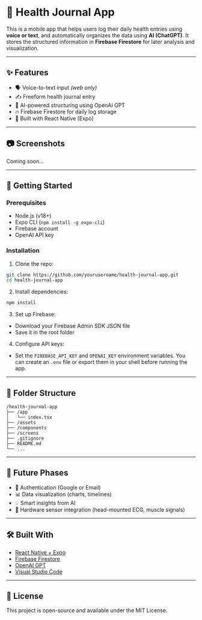 # 🧠 Health Journal App

This is a mobile app that helps users log their daily health entries using **voice or text**, and automatically organizes the data using **AI (ChatGPT)**. It stores the structured information in **Firebase Firestore** for later analysis and visualization.

---

## ✨ Features

- 🗣️ Voice-to-text input *(web only)*
- ✍️ Freeform health journal entry
- 🤖 AI-powered structuring using OpenAI GPT
- 🔥 Firebase Firestore for daily log storage
- 📱 Built with React Native (Expo)

---

## 📷 Screenshots

Coming soon...

---

## 🚀 Getting Started

### Prerequisites

- Node.js (v18+)
- Expo CLI (`npm install -g expo-cli`)
- Firebase account
- OpenAI API key

### Installation

1. Clone the repo:

```bash
git clone https://github.com/yourusername/health-journal-app.git
cd health-journal-app
```

2. Install dependencies:

```bash
npm install
```

3. Set up Firebase:

- Download your Firebase Admin SDK JSON file
- Save it in the root folder

4. Configure API keys:

- Set the `FIREBASE_API_KEY` and `OPENAI_KEY` environment variables. You can create an `.env` file or export them in your shell before running the app.

---

## 📂 Folder Structure

```
/health-journal-app
├── /app
│   └── index.tsx
├── /assets
├── /components
├── /screens
├── .gitignore
├── README.md
└── ...
```

---

## 🧠 Future Phases

- 🔐 Authentication (Google or Email)
- 📊 Data visualization (charts, timelines)
- 💡 Smart insights from AI
- 🧲 Hardware sensor integration (head-mounted ECG, muscle signals)

---

## 🛠️ Built With

- [React Native + Expo](https://reactnative.dev/)
- [Firebase Firestore](https://firebase.google.com/)
- [OpenAI GPT](https://platform.openai.com/)
- [Visual Studio Code](https://code.visualstudio.com/)

---

## 📄 License

This project is open-source and available under the MIT License.